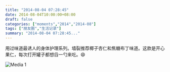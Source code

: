 ```yaml
---
title: "2014-08-04 07:28:45"
date: 2014-08-04T10:00:00+08:00
draft: false
categories: ["moments","2014","2014-08"]
tags: ["朋友圈","生活记录"]
summary: "2014-08-04 07:28:45..."
---
```


用过味道最诱人的身体护理系列。墙裂推荐椰子杏仁和焦糖布丁味道。这款是开心果仁，每次打开罐子都想舀一勺来吃。😄

![Media 1](/Moments/photos/2014-08-04/201408040728450.jpg)

